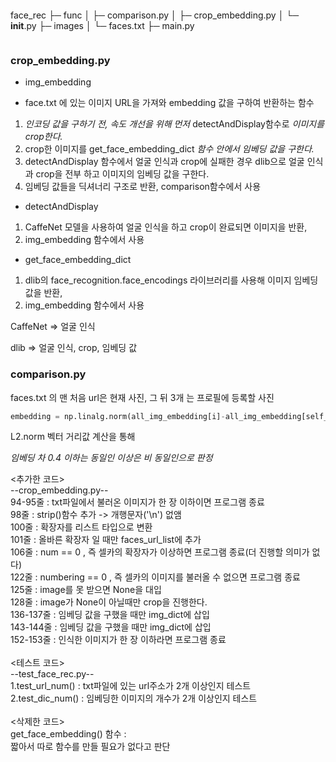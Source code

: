 ```python
```
face_rec
├─ func
│  ├─ comparison.py
│  ├─ crop_embedding.py
│  └─ __init__.py
├─ images
│  └─ faces.txt
├─ main.py
```
```

### crop_embedding.py

- img_embedding

- face.txt 에 있는 이미지 URL을 가져와 embedding 값을 구하여 반환하는 함수

1. *인코딩 값을 구하기 전, 속도 개선을 위해 먼저* detectAndDisplay함수로 *이미지를 crop한다.*
2. crop한 이미지를 get_face_embedding_dict *함수 안에서 임베딩 값을 구한다.*
3. detectAndDisplay 함수에서 얼굴 인식과 crop에 실패한 경우 
dlib으로 얼굴 인식과 crop을 전부 하고 이미지의 임베딩 값을 구한다.
4. 임베딩 값들을 딕셔너리 구조로 반환, comparison함수에서 사용

- detectAndDisplay
1. CaffeNet 모델을 사용하여 얼굴 인식을 하고 crop이 완료되면 이미지을 반환,
2.  img_embedding 함수에서 사용

- get_face_embedding_dict
1. dlib의 face_recognition.face_encodings 라이브러리를 사용해 이미지 임베딩 값을 반환,
2. img_embedding 함수에서 사용

CaffeNet ⇒ 얼굴 인식

dlib ⇒ 얼굴 인식, crop, 임베딩 값

### comparison.py

faces.txt 의 맨 처음 url은 현재 사진, 그 뒤 3개 는 프로필에 등록할 사진

```python
embedding = np.linalg.norm(all_img_embedding[i]-all_img_embedding[self_img_name], ord=2) *# self_img_name --> 현재 사진*
```

L2.norm 벡터 거리값 계산을 통해 

*임베딩 차 0.4 이하는 동일인 이상은 비 동일인으로 판정*







<추가한 코드></br>
--crop_embedding.py--</br>
94-95줄 : txt파일에서 불러온 이미지가 한 장 이하이면 프로그램 종료</br>
98줄 : strip()함수 추가 -> 개행문자('\n') 없앰</br>
100줄 : 확장자를 리스트 타입으로 변환</br>
101줄 : 올바른 확장자 일 때만 faces_url_list에 추가 </br>
106줄 : num == 0 , 즉 셀카의 확장자가 이상하면 프로그램 종료(더 진행할 의미가 없다)</br>
122줄 : numbering == 0 , 즉 셀카의 이미지를 불러올 수 없으면 프로그램 종료</br>
125줄 : image를 못 받으면 None을 대입</br>
128줄 : image가 None이 아닐때만 crop을 진행한다.</br>
136-137줄 : 임베딩 값을 구했을 때만 img_dict에 삽입</br>
143-144줄 : 임베딩 값을 구했을 때만 img_dict에 삽입</br>
152-153줄 : 인식한 이미지가 한 장 이하라면 프로그램 종료</br>
</br>
<테스트 코드></br>
--test_face_rec.py--</br>
1.test_url_num() : txt파일에 있는 url주소가 2개 이상인지 테스트</br>
2.test_dic_num() : 임베딩한 이미지의 개수가 2개 이상인지 테스트</br>
</br>
<삭제한 코드></br>
get_face_embedding() 함수 : </br>
짧아서 따로 함수를 만들 필요가 없다고 판단</br>
